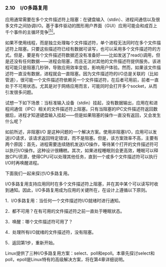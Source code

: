 ### 2.10　I/O多路复用

应用通常需要在多个文件描述符上阻塞：在键盘输入（stdin）、进程间通信以及很多文件之间协调I/O。基于事件驱动的图形用户界面（GUI）应用可能会和成百上千个事件的主循环竞争<a class="my_markdown" href="['#anchor25']"><sup class="my_markdown">[5]</sup></a>。

如果不使用线程，而是独立处理每个文件描述符，单个进程无法同时在多个文件描述符上阻塞。只要这些描述符已经有数据可读写，也可以采用多个文件描述符的方式。但是，要是有个文件描述符数据还没有准备好——比如发送了read()调用，但是还没有任何数据——进程会阻塞，而且无法对其他的文件描述符提供服务。该进程可能只是阻塞几秒钟，导致应用效率变低，影响用户体验。然而，如果该文件描述符一直没有数据，进程就会一直阻塞。因为文件描述符的I/O总是关联的（比如管道），很可能一个文件描述符依赖另一个文件描述符，在后者可用前，前者一直处于不可用状态。尤其是对于网络应用而言，可能同时会打开多个socket，从而引发很多问题。

试想一下如下场景：当标准输入设备（stdin）挂起，没有数据输出，应用在和进程间通信（IPC）相关的文件描述符上阻塞。只有当阻塞的IPC文件描述符返回数据后，进程才知道键盘输入挂起——但是如果阻塞的操作一直没有返回，又会发生什么呢？

如前所述，非阻塞I/O 是这种问题的一个解决方案。使用非阻塞I/O，应用可以发送I/O请求，该请求返回特定错误，而不是阻塞。但是，该方案效率不高，主要有两个原因：首先，进程需要连续随机发送I/O操作，等待某个打开的文件描述符可以执行I/O操作。这种设计很糟糕。其次，如果进程睡眠则会更高效，睡眠可以释放CPU资源，使得CPU可以处理其他任务，直到一个或多个文件描述符可以执行I/O时再唤醒进程。

下面我们一起来探讨I/O多路复用。

I/O多路复用支持应用同时在多个文件描述符上阻塞，并在其中某个可以读写时收到通知。因此，I/O多路复用成为应用的关键所在，在设计上遵循以下原则。

1．I/O多路复用：当任何一个文件描述符I/O就绪时进行通知。

2．都不可用？在有可用的文件描述符之前一直处于睡眠状态。

3．唤醒：哪个文件描述符可用了？

4．处理所有I/O就绪的文件描述符，没有阻塞。

5．返回第1步，重新开始。

Linux提供了三种I/O多路复用方案：select、poll和epoll。本章先探讨select和poll，epoll是Linux特有的高级解决方案，将在第4章详细说明。

